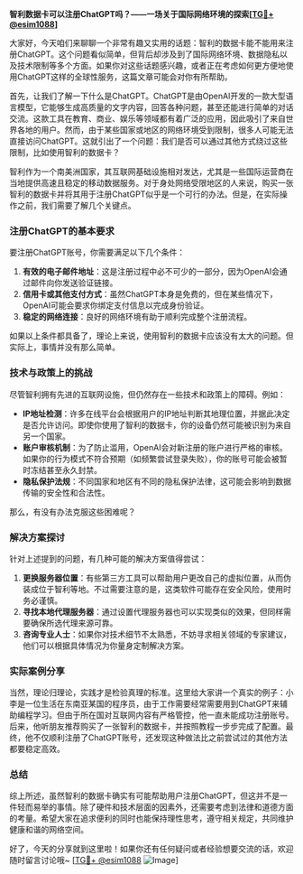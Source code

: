 **智利数据卡可以注册ChatGPT吗？——一场关于国际网络环境的探索[[TG💪+ @esim1088](https://t.me/s/esim1088)]**

大家好，今天咱们来聊聊一个非常有趣又实用的话题：智利的数据卡能不能用来注册ChatGPT。这个问题看似简单，但背后却涉及到了国际网络环境、数据隐私以及技术限制等多个方面。如果你对这些话题感兴趣，或者正在考虑如何更方便地使用ChatGPT这样的全球性服务，这篇文章可能会对你有所帮助。

首先，让我们了解一下什么是ChatGPT。ChatGPT是由OpenAI开发的一款大型语言模型，它能够生成高质量的文字内容，回答各种问题，甚至还能进行简单的对话交流。这款工具在教育、商业、娱乐等领域都有着广泛的应用，因此吸引了来自世界各地的用户。然而，由于某些国家或地区的网络环境受到限制，很多人可能无法直接访问ChatGPT。这就引出了一个问题：我们是否可以通过其他方式绕过这些限制，比如使用智利的数据卡？

智利作为一个南美洲国家，其互联网基础设施相对发达，尤其是一些国际运营商在当地提供高速且稳定的移动数据服务。对于身处网络受限地区的人来说，购买一张智利的数据卡并将其用于注册ChatGPT似乎是一个可行的办法。但是，在实际操作之前，我们需要了解几个关键点。

### 注册ChatGPT的基本要求

要注册ChatGPT账号，你需要满足以下几个条件：

1. **有效的电子邮件地址**：这是注册过程中必不可少的一部分，因为OpenAI会通过邮件向你发送验证链接。
2. **信用卡或其他支付方式**：虽然ChatGPT本身是免费的，但在某些情况下，OpenAI可能会要求你绑定支付信息以完成身份验证。
3. **稳定的网络连接**：良好的网络环境有助于顺利完成整个注册流程。

如果以上条件都具备了，理论上来说，使用智利的数据卡应该没有太大的问题。但实际上，事情并没有那么简单。

### 技术与政策上的挑战

尽管智利拥有先进的互联网设施，但仍然存在一些技术和政策上的障碍。例如：

- **IP地址检测**：许多在线平台会根据用户的IP地址判断其地理位置，并据此决定是否允许访问。即使你使用了智利的数据卡，你的设备仍然可能被识别为来自另一个国家。
- **账户审核机制**：为了防止滥用，OpenAI会对新注册的账户进行严格的审核。如果你的行为模式不符合预期（如频繁尝试登录失败），你的账号可能会被暂时冻结甚至永久封禁。
- **隐私保护法规**：不同国家和地区有不同的隐私保护法律，这可能会影响到数据传输的安全性和合法性。

那么，有没有办法克服这些困难呢？

### 解决方案探讨

针对上述提到的问题，有几种可能的解决方案值得尝试：

1. **更换服务器位置**：有些第三方工具可以帮助用户更改自己的虚拟位置，从而伪装成位于智利等地。不过需要注意的是，这类软件可能存在安全风险，使用时务必谨慎。
2. **寻找本地代理服务器**：通过设置代理服务器也可以实现类似的效果，但同样需要确保所选代理来源可靠。
3. **咨询专业人士**：如果你对技术细节不太熟悉，不妨寻求相关领域的专家建议，他们可以根据具体情况为你量身定制解决方案。

### 实际案例分享

当然，理论归理论，实践才是检验真理的标准。这里给大家讲一个真实的例子：小李是一位生活在东南亚某国的程序员，由于工作需要经常需要用到ChatGPT来辅助编程学习。但由于所在国对互联网内容有严格管控，他一直未能成功注册账号。后来，他听朋友推荐购买了一张智利的数据卡，并按照教程一步步完成了配置。最终，他不仅顺利注册了ChatGPT账号，还发现这种做法比之前尝试过的其他方法都要稳定高效。

### 总结

综上所述，虽然智利的数据卡确实有可能帮助用户注册ChatGPT，但这并不是一件轻而易举的事情。除了硬件和技术层面的因素外，还需要考虑到法律和道德方面的考量。希望大家在追求便利的同时也能保持理性思考，遵守相关规定，共同维护健康和谐的网络空间。

好了，今天的分享就到这里啦！如果你还有任何疑问或者经验想要交流的话，欢迎随时留言讨论哦~ [[TG💪+ @esim1088](https://t.me/s/esim1088) ![Image](https://i.postimg.cc/4NQfJmqS/Snipaste-2025-05-13-00-14-12.png)]